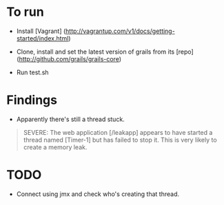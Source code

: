 


# To run

* Install [Vagrant] (http://vagrantup.com/v1/docs/getting-started/index.html)

* Clone, install and set the latest version of grails from its [repo] (http://github.com/grails/grails-core) 

* Run test.sh 


# Findings

* Apparently there's still a thread stuck. 
> SEVERE: The web application [/leakapp] appears to have started a thread named [Timer-1] but has failed to stop it. This is very likely to create a memory leak.

# TODO

* Connect using jmx and check who's creating that thread. 